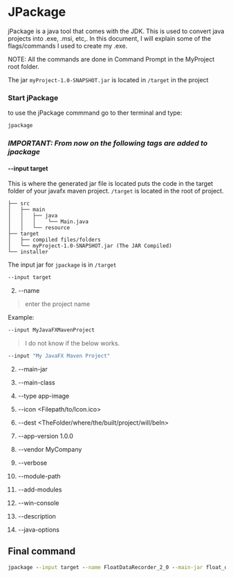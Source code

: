 
# JPackage

jPackage is a java tool that comes with the JDK. This is used to convert java projects into .exe, .msi,
etc,. In this document, I will explain some of the flags/commands I used to create my .exe.

NOTE: All the commands are done in Command Prompt in the MyProject root folder.

The jar `myProject-1.0-SNAPSHOT.jar` is located in `/target` in the project

### Start jPackage
to use the jPackage commmand go to ther terminal and type:
```cmd
jpackage
```

### **_IMPORTANT: From now on the following tags are added to jpackage_**

#### --input target
This is where the generated jar file is located puts the code in the target folder of your javafx maven project. `/target` is located in the root of project.
```
├── src
│   ├── main
│   │   ├── java
│   │   │    └── Main.java
│   │   └── resource
├── target
│   ├── compiled files/folders
│   └── myProject-1.0-SNAPSHOT.jar (The JAR Compiled)
└── installer
```
The input jar for `jpackage` is in `/target`
```cmd
--input target
```

2. --name <ProjectName>
> enter the project name

Example:
```cmd
--input MyJavaFXMavenProject
```

> I do not know if the below works.
```cmd
--input "My JavaFX Maven Project"
```

2. --main-jar

2. --main-class

2. --type app-image

2. --icon <Filepath/to/Icon.ico>

2. --dest <TheFolder/where/the/built/project/will/beIn>

2. --app-version 1.0.0

2. --vendor MyCompany

2. --verbose

2. --module-path

2. --add-modules

2. --win-console

2. --description

2. --java-options

## Final command
```cmd
jpackage --input target --name FloatDataRecorder_2_0 --main-jar float_data_recorder_2-1.0-SNAPSHOT.jar --main-class com.alphagen.studio.float_data_recorder_2.Launcher --type app-image --icon D:\College\Clubs\Miramar_Engineering_Club\float_data_recorder_2_icon.ico --dest installer --app-version 2.0.0 --vendor MiramarWaterJets --verbose --module-path "C:\development\java\lib\javafx-sdk-23.0.1\lib;C:\development\java\lib\jSerialComm_v_2_11_2" --add-modules javafx.controls,javafx.fxml,javafx.graphics,java.desktop,javafx.swing,com.fazecast.jSerialComm --win-console --description "MateROV Float Data Recorder" --java-options "-Dprism.order=sw -Dprism.verbose=true -Djava.library.path=C:\development\java\lib\javafx-sdk-23.0.1\bin"
```
